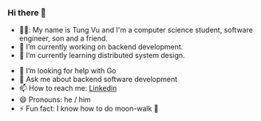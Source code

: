 ### Hi there 👋

- 👨‍🎓: My name is Tung Vu and I'm a computer science student, software engineer, son and a friend.
- 📖 I’m currently working on backend development.
- 🌱 I’m currently learning distributed system design.
<!-- - 👯 I’m looking to collaborate on motion planning and robotics side projects -->
- 🤔 I’m looking for help with Go
- 💬 Ask me about backend software development
- 📫 How to reach me: [Linkedin](https://www.linkedin.com/in/tung-vu-a2064866/)
- 😄 Pronouns: he / him
- ⚡ Fun fact: I know how to do moon-walk 🕺
<!--
**vutung3196/vutung3196** is a ✨ _special_ ✨ repository because its `README.md` (this file) appears on your GitHub profile.

Here are some ideas to get you started:

- 🔭 I’m currently working on ...
- 🌱 I’m currently learning ...
- 👯 I’m looking to collaborate on ...
- 🤔 I’m looking for help with ...
- 💬 Ask me about ...
- 📫 How to reach me: ...
- 😄 Pronouns: ...
- ⚡ Fun fact: ...
-->
